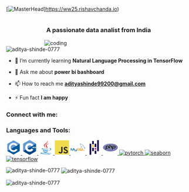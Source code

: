 [![MasterHead](https://1.bp.blogspot.com/-7A4WynwLsMw/XbBpCXG8fHI/AAAAAAAAMt4/uOa1bpLskYgrwGbllhSu2SDj_Mig8SXJQCLcBGAsYHQ/s1600/2000_600px.gif)]https://ww25.rishavchanda.io)
<h1 align="center"Hi 👋, I'm Aditya Shinde</h1>
<h3 align="center">A passionate data analist from India</h3>
<img align="right" alt="coding" width="400" src="https://img.freepik.com/free-vector/colourful-illustration-programmer-working_23-2148281410.jpg">

<p align="left"> <img src="https://komarev.com/ghpvc/?username=aditya-shinde-0777&label=Profile%20views&color=0e75b6&style=flat" alt="aditya-shinde-0777" /> </p>

- 🌱 I’m currently learning **Natural Language Processing in TensorFlow**

- 💬 Ask me about **power bi bashboard**

- 📫 How to reach me **adityashinde99200@gmail.com**

- ⚡ Fun fact **I am happy**

<h3 align="left">Connect with me:</h3>
<p align="left">
</p>

<h3 align="left">Languages and Tools:</h3>
<p align="left"> <a href="https://www.cprogramming.com/" target="_blank" rel="noreferrer"> <img src="https://raw.githubusercontent.com/devicons/devicon/master/icons/c/c-original.svg" alt="c" width="40" height="40"/> </a> <a href="https://www.w3schools.com/cpp/" target="_blank" rel="noreferrer"> <img src="https://raw.githubusercontent.com/devicons/devicon/master/icons/cplusplus/cplusplus-original.svg" alt="cplusplus" width="40" height="40"/> </a> <a href="https://www.java.com" target="_blank" rel="noreferrer"> <img src="https://raw.githubusercontent.com/devicons/devicon/master/icons/java/java-original.svg" alt="java" width="40" height="40"/> </a> <a href="https://developer.mozilla.org/en-US/docs/Web/JavaScript" target="_blank" rel="noreferrer"> <img src="https://raw.githubusercontent.com/devicons/devicon/master/icons/javascript/javascript-original.svg" alt="javascript" width="40" height="40"/> </a> <a href="https://www.mysql.com/" target="_blank" rel="noreferrer"> <img src="https://raw.githubusercontent.com/devicons/devicon/master/icons/mysql/mysql-original-wordmark.svg" alt="mysql" width="40" height="40"/> </a> <a href="https://pandas.pydata.org/" target="_blank" rel="noreferrer"> <img src="https://raw.githubusercontent.com/devicons/devicon/2ae2a900d2f041da66e950e4d48052658d850630/icons/pandas/pandas-original.svg" alt="pandas" width="40" height="40"/> </a> <a href="https://www.php.net" target="_blank" rel="noreferrer"> <img src="https://raw.githubusercontent.com/devicons/devicon/master/icons/php/php-original.svg" alt="php" width="40" height="40"/> </a> <a href="https://pytorch.org/" target="_blank" rel="noreferrer"> <img src="https://www.vectorlogo.zone/logos/pytorch/pytorch-icon.svg" alt="pytorch" width="40" height="40"/> </a> <a href="https://seaborn.pydata.org/" target="_blank" rel="noreferrer"> <img src="https://seaborn.pydata.org/_images/logo-mark-lightbg.svg" alt="seaborn" width="40" height="40"/> </a> <a href="https://www.tensorflow.org" target="_blank" rel="noreferrer"> <img src="https://www.vectorlogo.zone/logos/tensorflow/tensorflow-icon.svg" alt="tensorflow" width="40" height="40"/> </a> </p>

<p><img align="left" src="https://github-readme-stats.vercel.app/api/top-langs?username=aditya-shinde-0777&show_icons=true&locale=en&layout=compact" alt="aditya-shinde-0777" /></p>

<p>&nbsp;<img align="center" src="https://github-readme-stats.vercel.app/api?username=aditya-shinde-0777&show_icons=true&locale=en" alt="aditya-shinde-0777" /></p>

<p><img align="center" src="https://github-readme-streak-stats.herokuapp.com/?user=aditya-shinde-0777&" alt="aditya-shinde-0777" /></p>
